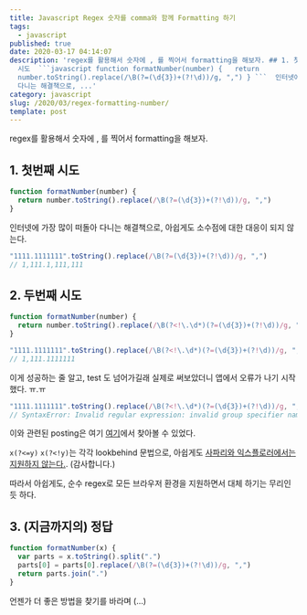 ```yaml
---
title: Javascript Regex 숫자를 comma와 함께 Formatting 하기
tags:
  - javascript
published: true
date: 2020-03-17 04:14:07
description: 'regex를 활용해서 숫자에 , 를 찍어서 formatting을 해보자. ## 1. 첫번째
  시도  ```javascript function formatNumber(number) {   return
  number.toString().replace(/\B(?=(\d{3})+(?!\d))/g, ",") } ```  인터넷에 가장 많이 떠돌아
  다니는 해결책으로, ...'
category: javascript
slug: /2020/03/regex-formatting-number/
template: post
---
```

regex를 활용해서 숫자에 , 를 찍어서 formatting을 해보자.

## 1. 첫번째 시도

```javascript
function formatNumber(number) {
  return number.toString().replace(/\B(?=(\d{3})+(?!\d))/g, ",")
}
```

인터넷에 가장 많이 떠돌아 다니는 해결책으로, 아쉽게도 소수점에 대한 대응이 되지 않는다.

```javascript
"1111.1111111".toString().replace(/\B(?=(\d{3})+(?!\d))/g, ",")
// 1,111.1,111,111
```

## 2. 두번째 시도

```javascript
function formatNumber(number) {
  return number.toString().replace(/\B(?<!\.\d*)(?=(\d{3})+(?!\d))/g, ",")
}
```

```javascript
"1111.1111111".toString().replace(/\B(?<!\.\d*)(?=(\d{3})+(?!\d))/g, ",")
// 1,111.1111111
```

이게 성공하는 줄 알고, test 도 넘어가길래 실제로 써보았더니 앱에서 오류가 나기 시작했다. ㅠ.ㅠ

```javascript
"1111.1111111".toString().replace(/\B(?<!\.\d*)(?=(\d{3})+(?!\d))/g, ",")
// SyntaxError: Invalid regular expression: invalid group specifier name
```

이와 관련된 posting은 여기 [여기](https://stackoverflow.com/questions/51568821/works-in-chrome-but-breaks-in-safari-invalid-regular-expression-invalid-group)에서 찾아볼 수 있었다.

`x(?<=y)` `x(?<!y)`는 각각 lookbehind 문법으로, 아쉽게도 [사파리와 익스플로러에서는 지원하지 않는다.](https://caniuse.com/#feat=js-regexp-lookbehind). (감사합니다.)

따라서 아쉽게도, 순수 regex로 모든 브라우저 환경을 지원하면서 대체 하기는 무리인듯 하다.

## 3. (지금까지의) 정답

```javascript
function formatNumber(x) {
  var parts = x.toString().split(".")
  parts[0] = parts[0].replace(/\B(?=(\d{3})+(?!\d))/g, ",")
  return parts.join(".")
}
```

언젠가 더 좋은 방법을 찾기를 바라며 (...)
